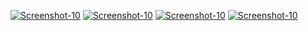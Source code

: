 <a href="https://image.prntscr.com/image/mFZYyd2YRUir2NsiR9FNzQ.png"><img src="https://image.prntscr.com/image/mFZYyd2YRUir2NsiR9FNzQ.png" alt="Screenshot-10" border="0"></a>
<a href="https://image.prntscr.com/image/rI2poK2ATWOe_smjoDYlIQ.png"><img src="https://image.prntscr.com/image/rI2poK2ATWOe_smjoDYlIQ.png" alt="Screenshot-10" border="0"></a>
<a href="https://image.prntscr.com/image/Wih9-G16QXKUcu-I4sqIvQ.png"><img src="https://image.prntscr.com/image/Wih9-G16QXKUcu-I4sqIvQ.png" alt="Screenshot-10" border="0"></a>
<a href="https://image.prntscr.com/image/JKhIL45TQyCtivlW2Mm91g.png"><img src="https://image.prntscr.com/image/JKhIL45TQyCtivlW2Mm91g.png" alt="Screenshot-10" border="0"></a>
